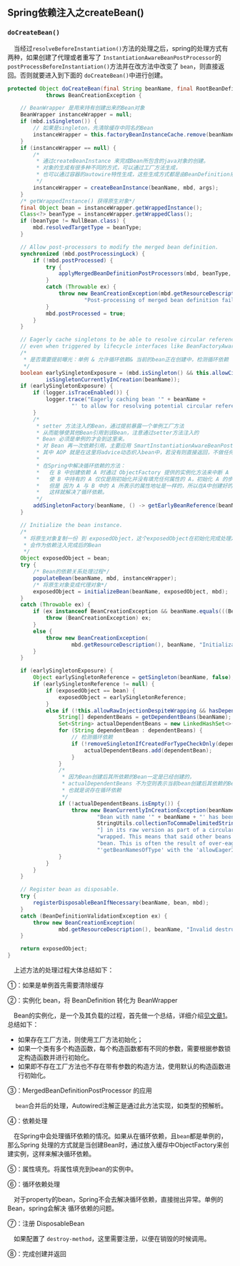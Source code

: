 ## Spring依赖注入之createBean()

### `doCreateBean()`
&ensp;&ensp;当经过`resolveBeforeInstantiation()`方法的处理之后，spring的处理方式有
两种，如果创建了代理或者重写了 `InstantiationAwareBeanPostProcessor`的
`postProcessBeforeInstantiation()`方法并在改方法中改变了
`bean`，则直接返回。否则就要进入到下面的 `doCreateBean()`中进行创建。
```java
protected Object doCreateBean(final String beanName, final RootBeanDefinition mbd, final @Nullable Object[] args)
			throws BeanCreationException {

    // BeanWrapper 是用来持有创建出来的Bean对象
    BeanWrapper instanceWrapper = null;
    if (mbd.isSingleton()) {
        // 如果是singleton，先清除缓存中同名的Bean
        instanceWrapper = this.factoryBeanInstanceCache.remove(beanName);
    }
    if (instanceWrapper == null) {
        /*
         * 通过createBeanInstance 来完成Bean所包含的java对象的创建。
         * 对象的生成有很多种不同的方式，可以通过工厂方法生成，
         * 也可以通过容器的autowire特性生成，这些生成方式都是由BeanDefinition来指定的
         */
        instanceWrapper = createBeanInstance(beanName, mbd, args);
    }
    /* getWrappedInstance() 获得原生对象*/
    final Object bean = instanceWrapper.getWrappedInstance();
    Class<?> beanType = instanceWrapper.getWrappedClass();
    if (beanType != NullBean.class) {
        mbd.resolvedTargetType = beanType;
    }

    // Allow post-processors to modify the merged bean definition.
    synchronized (mbd.postProcessingLock) {
        if (!mbd.postProcessed) {
            try {
                applyMergedBeanDefinitionPostProcessors(mbd, beanType, beanName);
            }
            catch (Throwable ex) {
                throw new BeanCreationException(mbd.getResourceDescription(), beanName,
                        "Post-processing of merged bean definition failed", ex);
            }
            mbd.postProcessed = true;
        }
    }

    // Eagerly cache singletons to be able to resolve circular references
    // even when triggered by lifecycle interfaces like BeanFactoryAware.
    /*
     * 是否需要提前曝光：单例 & 允许循环依赖& 当前的bean正在创建中，检测循环依赖
     */
    boolean earlySingletonExposure = (mbd.isSingleton() && this.allowCircularReferences &&
            isSingletonCurrentlyInCreation(beanName));
    if (earlySingletonExposure) {
        if (logger.isTraceEnabled()) {
            logger.trace("Eagerly caching bean '" + beanName +
                    "' to allow for resolving potential circular references");
        }
        /*
         * setter 方法注入的Bean，通过提前暴露一个单例工厂方法
         * 从而能够使其他Bean引用到该Bean，注意通过setter方法注入的
         * Bean 必须是单例的才会到这里来。
         * 对 Bean 再一次依赖引用，主要应用 SmartInstantiationAwareBeanPostProcessor
         * 其中 AOP 就是在这里将advice动态织入bean中，若没有则直接返回，不做任何处理
         *
         * 在Spring中解决循环依赖的方法：
         *   在 B 中创建依赖 A 时通过 ObjectFactory 提供的实例化方法来中断 A 中的属性填充，
         *   使 B 中持有的 A 仅仅是刚初始化并没有填充任何属性的 A，初始化 A 的步骤是在最开始创建A的时候进行的，
         *   但是 因为 A 与 B 中的 A 所表示的属性地址是一样的，所以在A中创建好的属性填充自然可以通过B中的A获取，
         *   这样就解决了循环依赖。
         */
        addSingletonFactory(beanName, () -> getEarlyBeanReference(beanName, mbd, bean));
    }

    // Initialize the bean instance.
    /*
     * 将原生对象复制一份 到 exposedObject，这个exposedObject在初始化完成处理之后
     * 会作为依赖注入完成后的Bean
     */
    Object exposedObject = bean;
    try {
        /* Bean的依赖关系处理过程*/
        populateBean(beanName, mbd, instanceWrapper);
        /* 将原生对象变成代理对象*/
        exposedObject = initializeBean(beanName, exposedObject, mbd);
    }
    catch (Throwable ex) {
        if (ex instanceof BeanCreationException && beanName.equals(((BeanCreationException) ex).getBeanName())) {
            throw (BeanCreationException) ex;
        }
        else {
            throw new BeanCreationException(
                    mbd.getResourceDescription(), beanName, "Initialization of bean failed", ex);
        }
    }

    if (earlySingletonExposure) {
        Object earlySingletonReference = getSingleton(beanName, false);
        if (earlySingletonReference != null) {
            if (exposedObject == bean) {
                exposedObject = earlySingletonReference;
            }
            else if (!this.allowRawInjectionDespiteWrapping && hasDependentBean(beanName)) {
                String[] dependentBeans = getDependentBeans(beanName);
                Set<String> actualDependentBeans = new LinkedHashSet<>(dependentBeans.length);
                for (String dependentBean : dependentBeans) {
                    // 检测循环依赖
                    if (!removeSingletonIfCreatedForTypeCheckOnly(dependentBean)) {
                        actualDependentBeans.add(dependentBean);
                    }
                }
                /*
                 * 因为Bean创建后其所依赖的Bean一定是已经创建的，
                 * actualDependentBeans 不为空则表示当前bean创建后其依赖的Bean却没有全部创建完，
                 * 也就是说存在循环依赖
                 */
                if (!actualDependentBeans.isEmpty()) {
                    throw new BeanCurrentlyInCreationException(beanName,
                            "Bean with name '" + beanName + "' has been injected into other beans [" +
                            StringUtils.collectionToCommaDelimitedString(actualDependentBeans) +
                            "] in its raw version as part of a circular reference, but has eventually been " +
                            "wrapped. This means that said other beans do not use the final version of the " +
                            "bean. This is often the result of over-eager type matching - consider using " +
                            "'getBeanNamesOfType' with the 'allowEagerInit' flag turned off, for example.");
                }
            }
        }
    }

    // Register bean as disposable.
    try {
        registerDisposableBeanIfNecessary(beanName, bean, mbd);
    }
    catch (BeanDefinitionValidationException ex) {
        throw new BeanCreationException(
                mbd.getResourceDescription(), beanName, "Invalid destruction signature", ex);
    }

    return exposedObject;
}
```
&ensp;&ensp;上述方法的处理过程大体总结如下：

①：如果是单例首先需要清除缓存

②：实例化 bean，将 BeanDefinition 转化为 BeanWrapper

&ensp;&ensp;Bean的实例化，是一个及其负载的过程，首先做一个总结，详细介绍[见文章1]。总结如下：

* 如果存在工厂方法，则使用工厂方法初始化；
* 如果一个类有多个构造函数，每个构造函数都有不同的参数，需要根据参数锁定构造函数并进行初始化。
* 如果即不存在工厂方法也不存在带有参数的构造方法，使用默认的构造函数进行初始化。

③：MergedBeanDefinitionPostProcessor 的应用

&ensp;&ensp; `bean`合并后的处理，Autowired注解正是通过此方法实现，如类型的预解析。

④：依赖处理

&ensp;&ensp;在Spring中会处理循环依赖的情况。如果从在循环依赖，且`bean`都是单例的，那么Spring
处理的方式就是当创建Bean时，通过放入缓存中ObjectFactory来创建实例，这样来解决循环依赖。

⑤：属性填充。将属性填充到bean的实例中。

⑥：循环依赖处理

&ensp;&ensp;对于property的bean，Spring不会去解决循环依赖，直接抛出异常。单例的Bean，spring会解决
循环依赖的问题。

⑦：注册 DisposableBean

&ensp;&ensp;如果配置了 `destroy-method`，这里需要注册，以便在销毁的时候调用。

⑧：完成创建并返回

[见文章1]:https://github.com/FunCheney/spring/blob/master/spring-src-read/src/main/java/my/md/ioc/bean/instance/create/Spring%E4%BE%9D%E8%B5%96%E6%B3%A8%E5%85%A5%E4%B9%8BcreateBean()_5.md


